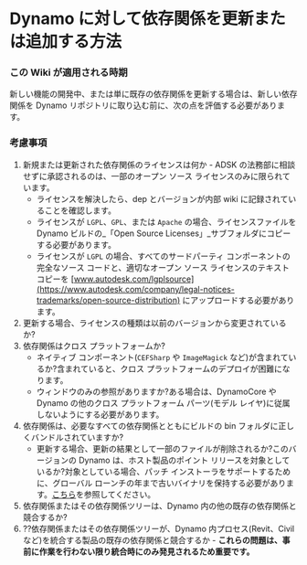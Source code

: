 # Dynamo に対して依存関係を更新または追加する方法

### この Wiki が適用される時期
新しい機能の開発中、または単に既存の依存関係を更新する場合は、新しい依存関係を Dynamo リポジトリに取り込む前に、次の点を評価する必要があります。

### 考慮事項
1. 新規または更新された依存関係のライセンスは何か - ADSK の法務部に相談せずに承認されるのは、一部のオープン ソース ライセンスのみに限られています。
    * ライセンスを解決したら、dep とバージョンが内部 wiki に記録されていることを確認します。
    * ライセンスが `LGPL`、`GPL`、または `Apache` の場合、ライセンスファイルを Dynamo ビルドの_「Open Source Licenses」_サブフォルダにコピーする必要があります。
    * ライセンスが `LGPL` の場合、すべてのサードパーティ コンポーネントの完全なソース コードと、適切なオープン ソース ライセンスのテキスト コピーを [www.autodesk.com/lgplsource](https://www.autodesk.com/company/legal-notices-trademarks/open-source-distribution) にアップロードする必要があります。
2. 更新する場合、ライセンスの種類は以前のバージョンから変更されているか?
3. 依存関係はクロス プラットフォームか? 
    * ネイティブ コンポーネント(`CEFSharp` や `ImageMagick` など)が含まれているか?含まれていると、クロス プラットフォームのデプロイが困難になります。
    * ウィンドウのみの参照がありますか?ある場合は、DynamoCore や Dynamo の他のクロス プラットフォーム パーツ(モデル レイヤ)に従属しないようにする必要があります。
4. 依存関係は、必要なすべての依存関係とともにビルドの bin フォルダに正しくバンドルされていますか?
    * 更新する場合、更新の結果として一部のファイルが削除されるか?このバージョンの Dynamo は、ホスト製品のポイント リリースを対象としているか?対象としている場合、パッチ インストーラをサポートするために、グローバル ローンチの年まで古いバイナリを保持する必要があります。[こちら](https://github.com/DynamoDS/Dynamo/tree/master/extern/legacy_remove_me)を参照してください。
5. 依存関係またはその依存関係ツリーは、Dynamo 内の他の既存の依存関係と競合するか?
6. ??依存関係またはその依存関係ツリーが、Dynamo 内プロセス(Revit、Civil など)を統合する製品の既存の依存関係と競合するか - **これらの問題は、事前に作業を行わない限り統合時にのみ発見されるため重要です。**